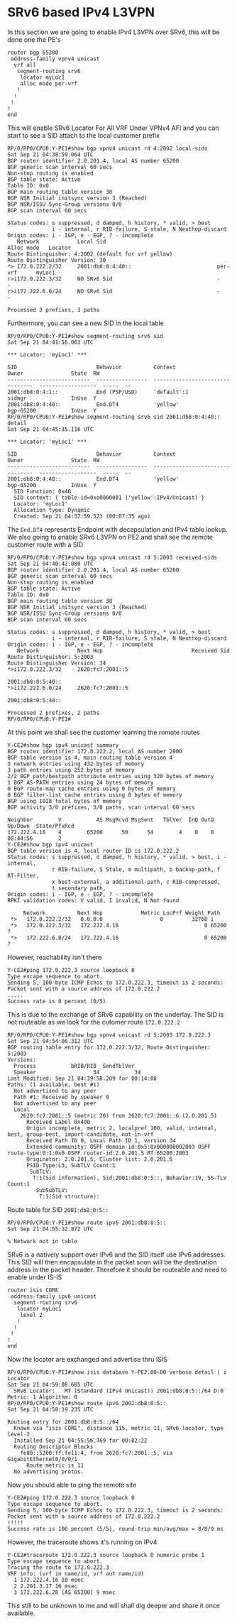 # SRv6 based IPv4 L3VPN

In this section we are going to enable IPv4 L3VPN over SRv6, this will be done one the PE's

```
router bgp 65200
 address-family vpnv4 unicast
  vrf all
   segment-routing srv6
    locator myLoc1
    alloc mode per-vrf
   !
  !
 !
!
end
```

This will enable SRv6 Locator For All VRF Under VPNv4 AFI and you can start to see a SID attach to the local customer prefix

```
RP/0/RP0/CPU0:Y-PE1#show bgp vpnv4 unicast rd 4:2002 local-sids 
Sat Sep 21 04:38:59.064 UTC
BGP router identifier 2.0.201.4, local AS number 65200
BGP generic scan interval 60 secs
Non-stop routing is enabled
BGP table state: Active
Table ID: 0x0
BGP main routing table version 30
BGP NSR Initial initsync version 3 (Reached)
BGP NSR/ISSU Sync-Group versions 0/0
BGP scan interval 60 secs

Status codes: s suppressed, d damped, h history, * valid, > best
              i - internal, r RIB-failure, S stale, N Nexthop-discard
Origin codes: i - IGP, e - EGP, ? - incomplete
   Network            Local Sid                                   Alloc mode   Locator
Route Distinguisher: 4:2002 (default for vrf yellow)
Route Distinguisher Version: 30
*> 172.0.222.2/32     2001:db8:0:4:40::                           per-vrf      myLoc1
r>i172.0.222.3/32     NO SRv6 Sid                                 -            -
r>i172.222.6.0/24     NO SRv6 Sid                                 -            -

Processed 3 prefixes, 3 paths
```

Furthermore, you can see a new SID in the local table

```
RP/0/RP0/CPU0:Y-PE1#show segment-routing srv6 sid 
Sat Sep 21 04:41:16.063 UTC

*** Locator: 'myLoc1' *** 

SID                         Behavior          Context                           Owner               State  RW
--------------------------  ----------------  --------------------------------  ------------------  -----  --
2001:db8:0:4:1::            End (PSP/USD)     'default':1                       sidmgr              InUse  Y 
2001:db8:0:4:40::           End.DT4           'yellow'                          bgp-65200           InUse  Y
RP/0/RP0/CPU0:Y-PE1#show segment-routing srv6 sid 2001:db8:0:4:40:: detail 
Sat Sep 21 04:45:35.116 UTC

*** Locator: 'myLoc1' *** 

SID                         Behavior          Context                           Owner               State  RW
--------------------------  ----------------  --------------------------------  ------------------  -----  --
2001:db8:0:4:40::           End.DT4           'yellow'                          bgp-65200           InUse  Y 
  SID Function: 0x40
  SID context: { table-id=0xe0000001 ('yellow':IPv4/Unicast) }
  Locator: 'myLoc1'
  Allocation type: Dynamic
  Created: Sep 21 04:37:59.523 (00:07:35 ago)
```

The `End.DT4` represents Endpoint with decapsulation and IPv4 table lookup. We also going to enable SRv6 L3VPN on PE2 and shall see the remote customer route with a SID

```
RP/0/RP0/CPU0:Y-PE1#show bgp vpnv4 unicast rd 5:2003 received-sids 
Sat Sep 21 04:40:42.080 UTC
BGP router identifier 2.0.201.4, local AS number 65200
BGP generic scan interval 60 secs
Non-stop routing is enabled
BGP table state: Active
Table ID: 0x0
BGP main routing table version 38
BGP NSR Initial initsync version 3 (Reached)
BGP NSR/ISSU Sync-Group versions 0/0
BGP scan interval 60 secs

Status codes: s suppressed, d damped, h history, * valid, > best
              i - internal, r RIB-failure, S stale, N Nexthop-discard
Origin codes: i - IGP, e - EGP, ? - incomplete
   Network            Next Hop                            Received Sid
Route Distinguisher: 5:2003
Route Distinguisher Version: 34
*>i172.0.222.3/32     2620:fc7:2001::5
                                                          2001:db8:0:5:40::
*>i172.222.6.0/24     2620:fc7:2001::5
                                                          2001:db8:0:5:40::

Processed 2 prefixes, 2 paths
RP/0/RP0/CPU0:Y-PE1#
```

At this point we shall see the customer learning the romote routes

```
Y-CE2#show bgp ipv4 unicast summary 
BGP router identifier 172.0.222.2, local AS number 2000
BGP table version is 4, main routing table version 4
3 network entries using 432 bytes of memory
3 path entries using 252 bytes of memory
2/2 BGP path/bestpath attribute entries using 320 bytes of memory
1 BGP AS-PATH entries using 24 bytes of memory
0 BGP route-map cache entries using 0 bytes of memory
0 BGP filter-list cache entries using 0 bytes of memory
BGP using 1028 total bytes of memory
BGP activity 3/0 prefixes, 3/0 paths, scan interval 60 secs

Neighbor        V           AS MsgRcvd MsgSent   TblVer  InQ OutQ Up/Down  State/PfxRcd
172.222.4.16    4        65200      50      54        4    0    0 00:44:56        2
Y-CE2#show bgp ipv4 unicast         
BGP table version is 4, local router ID is 172.0.222.2
Status codes: s suppressed, d damped, h history, * valid, > best, i - internal, 
              r RIB-failure, S Stale, m multipath, b backup-path, f RT-Filter, 
              x best-external, a additional-path, c RIB-compressed, 
              t secondary path, 
Origin codes: i - IGP, e - EGP, ? - incomplete
RPKI validation codes: V valid, I invalid, N Not found

     Network          Next Hop            Metric LocPrf Weight Path
 *>   172.0.222.2/32   0.0.0.0                  0         32768 i
 *>   172.0.222.3/32   172.222.4.16                           0 65200 ?
 *>   172.222.6.0/24   172.222.4.16                           0 65200 ?
```

However, reachability isn't there

```
Y-CE2#ping 172.0.222.3 source loopback 0
Type escape sequence to abort.
Sending 5, 100-byte ICMP Echos to 172.0.222.3, timeout is 2 seconds:
Packet sent with a source address of 172.0.222.2 
.....
Success rate is 0 percent (0/5)
```

This is due to the exchange of SRv6 capability on the underlay. The SID is not routeable as we look for the cutomer route `172.0.222.2`

```
RP/0/RP0/CPU0:Y-PE1#show bgp vpnv4 unicast rd 5:2003 172.0.222.3
Sat Sep 21 04:54:06.312 UTC
BGP routing table entry for 172.0.222.3/32, Route Distinguisher: 5:2003
Versions:
  Process           bRIB/RIB  SendTblVer
  Speaker                  34           34
Last Modified: Sep 21 04:39:58.209 for 00:14:08
Paths: (1 available, best #1)
  Not advertised to any peer
  Path #1: Received by speaker 0
  Not advertised to any peer
  Local
    2620:fc7:2001::5 (metric 20) from 2620:fc7:2001::6 (2.0.201.5)
      Received Label 0x400
      Origin incomplete, metric 2, localpref 100, valid, internal, best, group-best, import-candidate, not-in-vrf
      Received Path ID 0, Local Path ID 1, version 34
      Extended community: OSPF domain-id:0x5:0x000000002003 OSPF route-type:0:1:0x0 OSPF router-id:2.0.201.5 RT:65200:2003 
      Originator: 2.0.201.5, Cluster list: 2.0.201.6
      PSID-Type:L3, SubTLV Count:1
       SubTLV:
        T:1(Sid information), Sid:2001:db8:0:5::, Behavior:19, SS-TLV Count:1
         SubSubTLV:
          T:1(Sid structure):
```

Route table for SID `2001:db8:0:5::`

```
RP/0/RP0/CPU0:Y-PE1#show route ipv6 2001:db8:0:5::
Sat Sep 21 04:55:32.872 UTC

% Network not in table
```

SRv6 is a natively support over IPv6 and the SID itself use IPv6 addresses. This SID will then encapsulate in the packet soon will be the destination address in the packet header. Therefore it should be routeable and need to enable under IS-IS

```
router isis CORE
 address-family ipv6 unicast
  segment-routing srv6
   locator myLoc1
    level 2
   !
  !
 !
!
end
```
Now the locator are exchanged and advertise thru ISIS

```
RP/0/RP0/CPU0:Y-PE1#show isis database Y-PE2.00-00 verbose detail | i Locator
Sat Sep 21 04:59:08.685 UTC
  SRv6 Locator:   MT (Standard (IPv4 Unicast)) 2001:db8:0:5::/64 D:0 Metric: 1 Algorithm: 0
RP/0/RP0/CPU0:Y-PE1#show route ipv6 2001:db8:0:5::                
Sat Sep 21 04:58:19.235 UTC

Routing entry for 2001:db8:0:5::/64
  Known via "isis CORE", distance 115, metric 11, SRv6-locator, type level-2
  Installed Sep 21 04:55:56.769 for 00:02:22
  Routing Descriptor Blocks
    fe80::5200:ff:fe11:4, from 2620:fc7:2001::5, via GigabitEthernet0/0/0/1
      Route metric is 11
  No advertising protos.
```

Now you should able to ping the remote site

```
Y-CE2#ping 172.0.222.3 source loopback 0
Type escape sequence to abort.
Sending 5, 100-byte ICMP Echos to 172.0.222.3, timeout is 2 seconds:
Packet sent with a source address of 172.0.222.2 
!!!!!
Success rate is 100 percent (5/5), round-trip min/avg/max = 8/8/9 ms
```

However, the traceroute shows it's running on IPv4

```
Y-CE2#traceroute 172.0.222.3 source loopback 0 numeric probe 1
Type escape sequence to abort.
Tracing the route to 172.0.222.3
VRF info: (vrf in name/id, vrf out name/id)
  1 172.222.4.16 10 msec
  2 2.201.3.17 16 msec
  3 172.222.6.28 [AS 65200] 9 msec
```

This still to be unknown to me and will shall dig deeper and share it once available.
